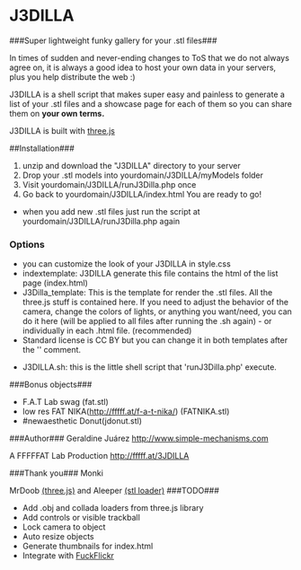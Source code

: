 J3DILLA
=======

###Super lightweight funky gallery for your .stl files###

In times of sudden and never-ending changes to ToS that we do not always agree on, it is always a good idea to host your own data in your servers, plus you help distribute the web :)

J3DILLA is a shell script that makes super easy and painless to generate a list of your .stl files and a showcase page for each of them so you can share them on **your own terms.**

J3DILLA is built with [three.js](https://github.com/mrdoob/three.js/) 

##Installation###
1. unzip and download the "J3DILLA" directory to your server
2. Drop your .stl models into yourdomain/J3DILLA/myModels folder
3. Visit yourdomain/J3DILLA/runJ3Dilla.php once
4. Go back to yourdomain/J3DILLA/index.html 
You are ready to go!

* when you add new .stl files just run the script at yourdomain/J3DILLA/runJ3Dilla.php again


### Options ###
* you can customize the look of your J3DILLA in style.css
* indextemplate: J3DILLA generate this file contains the html of the list page (index.html)
* J3Dilla_template: This is the template for render the .stl files. All the three.js stuff is contained here.  If you need to adjust the behavior of the camera, change the colors of lights, or anything you want/need, you can do it here (will be applied to all files after running the .sh again) -  or individually in each .html file. (recommended)
* Standard license is CC BY but you can change it in both templates after the '<!Change you license here>' comment.
- J3DILLA.sh: this is the little shell script that 'runJ3Dilla.php' execute.

###Bonus objects###

- F.A.T Lab swag (fat.stl)
- low res FAT NIKA(http://fffff.at/f-a-t-nika/) (FATNIKA.stl)
- #newaesthetic Donut(jdonut.stl)

###Author###
Geraldine Juárez http://www.simple-mechanisms.com

A FFFFFAT Lab Production
http://fffff.at/3JDILLA

###Thank you###
Monki 

MrDoob [(three.js)](https://github.com/mrdoob/three.js) and Aleeper [(stl loader)](https://github.com/aleeper/three.js/tree/stl_loader
)
###TODO###
* Add .obj and collada loaders from three.js library
* Add controls or visible trackball
* Lock camera to object
* Auto resize objects
* Generate thumbnails for index.html
* Integrate with [FuckFlickr](https://github.com/jamiew/fuckflickr)
